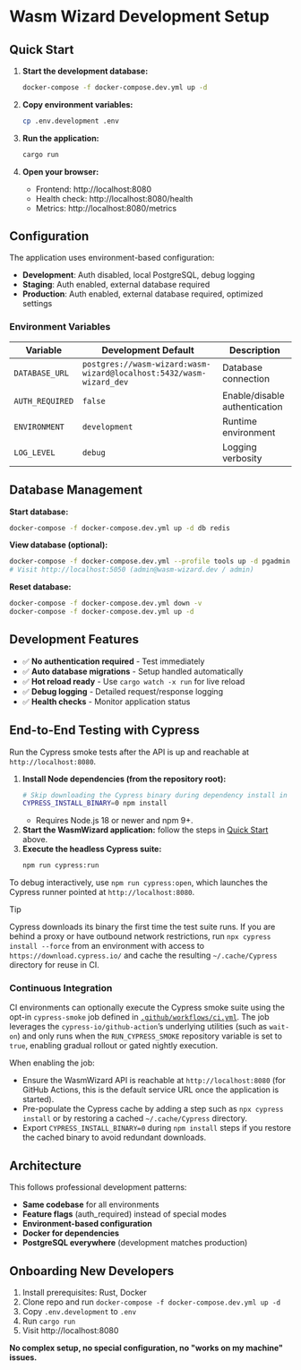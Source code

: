 # Wasm Wizard Development Setup

## Quick Start

1. **Start the development database:**
   ```bash
   docker-compose -f docker-compose.dev.yml up -d
   ```

2. **Copy environment variables:**
   ```bash
   cp .env.development .env
   ```

3. **Run the application:**
   ```bash
   cargo run
   ```

4. **Open your browser:**
   - Frontend: http://localhost:8080
   - Health check: http://localhost:8080/health
   - Metrics: http://localhost:8080/metrics

## Configuration

The application uses environment-based configuration:

- **Development**: Auth disabled, local PostgreSQL, debug logging
- **Staging**: Auth enabled, external database required
- **Production**: Auth enabled, external database required, optimized settings

### Environment Variables

| Variable | Development Default | Description |
|----------|-------------------|-------------|
| `DATABASE_URL` | `postgres://wasm-wizard:wasm-wizard@localhost:5432/wasm-wizard_dev` | Database connection |
| `AUTH_REQUIRED` | `false` | Enable/disable authentication |
| `ENVIRONMENT` | `development` | Runtime environment |
| `LOG_LEVEL` | `debug` | Logging verbosity |

## Database Management

**Start database:**
```bash
docker-compose -f docker-compose.dev.yml up -d db redis
```

**View database (optional):**
```bash
docker-compose -f docker-compose.dev.yml --profile tools up -d pgadmin
# Visit http://localhost:5050 (admin@wasm-wizard.dev / admin)
```

**Reset database:**
```bash
docker-compose -f docker-compose.dev.yml down -v
docker-compose -f docker-compose.dev.yml up -d
```

## Development Features

- ✅ **No authentication required** - Test immediately
- ✅ **Auto database migrations** - Setup handled automatically
- ✅ **Hot reload ready** - Use `cargo watch -x run` for live reload
- ✅ **Debug logging** - Detailed request/response logging
- ✅ **Health checks** - Monitor application status

## End-to-End Testing with Cypress

Run the Cypress smoke tests after the API is up and reachable at `http://localhost:8080`.

1. **Install Node dependencies (from the repository root):**
   ```bash
   # Skip downloading the Cypress binary during dependency install in restricted environments
   CYPRESS_INSTALL_BINARY=0 npm install
   ```
   - Requires Node.js 18 or newer and npm 9+.
2. **Start the WasmWizard application:** follow the steps in [Quick Start](#quick-start) above.
3. **Execute the headless Cypress suite:**
   ```bash
   npm run cypress:run
   ```

To debug interactively, use `npm run cypress:open`, which launches the Cypress runner pointed at `http://localhost:8080`.

> [!TIP]
> Cypress downloads its binary the first time the test suite runs. If you are behind a proxy or
> have outbound network restrictions, run `npx cypress install --force` from an environment with
> access to `https://download.cypress.io/` and cache the resulting `~/.cache/Cypress` directory for
> reuse in CI.

### Continuous Integration

CI environments can optionally execute the Cypress smoke suite using the opt-in `cypress-smoke` job
defined in [`.github/workflows/ci.yml`](../.github/workflows/ci.yml). The job leverages the
`cypress-io/github-action`’s underlying utilities (such as `wait-on`) and only runs when the
`RUN_CYPRESS_SMOKE` repository variable is set to `true`, enabling gradual rollout or gated
nightly execution.

When enabling the job:

- Ensure the WasmWizard API is reachable at `http://localhost:8080` (for GitHub Actions, this is the
  default service URL once the application is started).
- Pre-populate the Cypress cache by adding a step such as `npx cypress install` or by restoring a
  cached `~/.cache/Cypress` directory.
- Export `CYPRESS_INSTALL_BINARY=0` during `npm install` steps if you restore the cached binary to
  avoid redundant downloads.

## Architecture

This follows professional development patterns:
- **Same codebase** for all environments
- **Feature flags** (auth_required) instead of special modes
- **Environment-based configuration**
- **Docker for dependencies** 
- **PostgreSQL everywhere** (development matches production)

## Onboarding New Developers

1. Install prerequisites: Rust, Docker
2. Clone repo and run `docker-compose -f docker-compose.dev.yml up -d`
3. Copy `.env.development` to `.env`
4. Run `cargo run`
5. Visit http://localhost:8080

**No complex setup, no special configuration, no "works on my machine" issues.**
